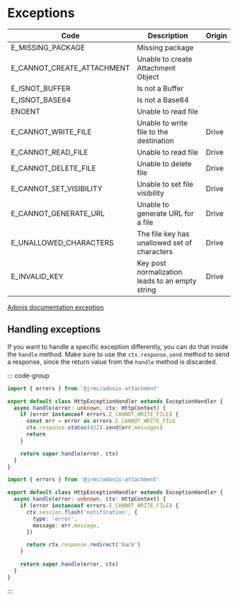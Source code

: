 
# Exceptions

|Code                        |Description                                      |  Origin |
| -------------------------- | ----------------------------------------------- | ------- |
| E_MISSING_PACKAGE          | Missing package                                 |         |
| E_CANNOT_CREATE_ATTACHMENT | Unable to create Attachment Object              |         |
| E_ISNOT_BUFFER             | Is not a Buffer                                 |         |
| E_ISNOT_BASE64             | Is not a Base64                                 |         |
| ENOENT                     | Unable to read file                             |         |
| E_CANNOT_WRITE_FILE        | Unable to write file to the destination         | Drive   |
| E_CANNOT_READ_FILE         | Unable to read file                             | Drive   |
| E_CANNOT_DELETE_FILE       | Unable to delete file                           | Drive   |
| E_CANNOT_SET_VISIBILITY    | Unable to set file visibility                   | Drive   |
| E_CANNOT_GENERATE_URL      | Unable to generate URL for a file               | Drive   |
| E_UNALLOWED_CHARACTERS     | The file key has unallowed set of characters    | Drive   |
| E_INVALID_KEY              | Key post normalization leads to an empty string | Drive   |

[Adonis documentation exception](https://docs.adonisjs.com/guides/basics/exception-handling)

## Handling exceptions

If you want to handle a specific exception differently, you can do that inside the `handle` method. Make sure to use the `ctx.response.send` method to send a response, since the return value from the `handle` method is discarded.

::: code-group

```typescript [API]
import { errors } from '@jrmc/adonis-attachment'

export default class HttpExceptionHandler extends ExceptionHandler {
  async handle(error: unknown, ctx: HttpContext) {
    if (error instanceof errors.E_CANNOT_WRITE_FILE) {
      const err = error as errors.E_CANNOT_WRITE_FILE
      ctx.response.status(422).send(err.messages)
      return
    }

    return super.handle(error, ctx)
  }
}
```

```typescript [web]
import { errors } from '@jrmc/adonis-attachment'

export default class HttpExceptionHandler extends ExceptionHandler {
  async handle(error: unknown, ctx: HttpContext) {
    if (error instanceof errors.E_CANNOT_WRITE_FILE) {
      ctx.session.flash('notification', {
        type: 'error',
        message: err.message,
      })

      return ctx.response.redirect('back')
    }

    return super.handle(error, ctx)
  }
}

```

:::
